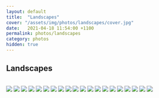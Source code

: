 ```yaml
---
layout: default
title:  "Landscapes"
cover: "/assets/img/photos/landscapes/cover.jpg"
date:   2021-04-18 11:54:00 +1100
permalink: photos/landscapes
category: photos
hidden: true
---
```


## Landscapes

<br>

<div class="photo-gallery">
  <img src="/assets/img/photos/landscapes/1.jpg">
  <img src="/assets/img/photos/landscapes/2.jpg">
  <img src="/assets/img/photos/landscapes/3.jpg">
  <img src="/assets/img/photos/landscapes/4.jpg">
  <img src="/assets/img/photos/landscapes/5.jpg">
  <img src="/assets/img/photos/landscapes/6.jpg">
  <img src="/assets/img/photos/landscapes/7.jpg">
  <img src="/assets/img/photos/landscapes/8.jpg">
  <img src="/assets/img/photos/landscapes/9.jpg">
  <img src="/assets/img/photos/landscapes/10.jpg">
  <img src="/assets/img/photos/landscapes/11.jpg">
  <img src="/assets/img/photos/landscapes/12.jpg">
  <img src="/assets/img/photos/landscapes/13.jpg">
  <img src="/assets/img/photos/landscapes/14.jpg">
  <img src="/assets/img/photos/landscapes/15.jpg">
  <img src="/assets/img/photos/landscapes/16.jpg">
  <img src="/assets/img/photos/landscapes/17.jpg">
  <img src="/assets/img/photos/landscapes/18.jpg">
  <img src="/assets/img/photos/landscapes/19.jpg">
  <img src="/assets/img/photos/landscapes/20.jpg">
</div>
